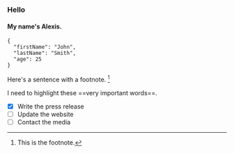 ### **Hello**

#### My name's Alexis.


```
{
  "firstName": "John",
  "lastName": "Smith",
  "age": 25
}
```

Here's a sentence with a footnote. [^1]

[^1]: This is the footnote.


I need to highlight these ==very important words==.


- [x] Write the press release
- [ ] Update the website
- [ ] Contact the media
